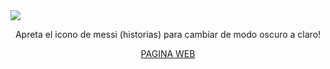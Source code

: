 <a href="https://recamm.github.io/Instagram/">
  <img src="banner.jpg">
</a>
<div align="center"> 
  <p>Apreta el icono de messi (historias) para cambiar de modo oscuro a claro!</p>
  <a href="https://recamm.github.io/Instagram/">PAGINA WEB</a>
</div>
